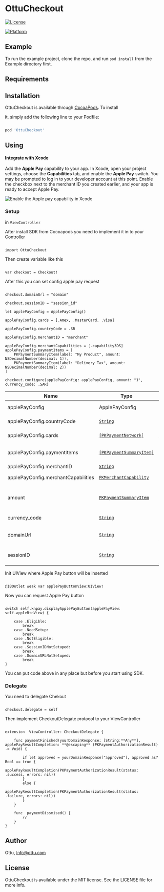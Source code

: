 ﻿
# OttuCheckout


[![License](https://img.shields.io/cocoapods/l/OttuCheckout.svg?style=flat)](https://cocoapods.org/pods/OttuCheckout)

[![Platform](https://img.shields.io/cocoapods/p/OttuCheckout.svg?style=flat)](https://cocoapods.org/pods/OttuCheckout)

  

## Example

  

To run the example project, clone the repo, and run `pod install` from the Example directory first.

  

## Requirements

  

## Installation

  

OttuCheckout is available through [CocoaPods](https://cocoapods.org). To install

it, simply add the following line to your Podfile:

  

```ruby

pod 'OttuCheckout'

```

  

  

## Using

    

#### Integrate with Xcode

Add the ****Apple Pay**** capability to your app. In Xcode, open your project settings, choose the ****Capabilities**** tab, and enable the ****Apple Pay**** switch. You may be prompted to log in to your developer account at this point. Enable the checkbox next to the merchant ID you created earlier, and your app is ready to accept Apple Pay.

![Enable the Apple pay capability in Xcode](https://storage.stfalcon.com/uploads/images/5c45cffa7e8f6.png)

### Setup

in `ViewController`

  

After install SDK from  Cocoapods you need to implement it in to your Controller

```

import OttuCheckout

```

Then create variable like this

```

var checkout = Checkout!

```

After this you can set config apple pay request

```

checkout.domainUrl = "domain"

checkout.sessionID = "session_id"

let applePayConfig = ApplePayConfig()

applePayConfig.cards = [.Amex, .MasterCard, .Visa]

applePayConfig.countryCode = .SR

applePayConfig.merchantID = "merchant"

applePayConfig.merchantCapabilities = [.capability3DS]
applePayConfig.paymentItems = [
	PKPaymentSummaryItem(label: "My Product", amount: NSDecimalNumber(decimal: 1)),
	PKPaymentSummaryItem(label: "Delivery Tax", amount: NSDecimalNumber(decimal: 2))
]

checkout.configure(applePayConfig: applePayConfig, amount: "1", currency_code: .SAR)

```


| Name | Type |  Description | Defualt |
|--|--|--|--|
|applePayConfig|ApplePayConfig|Mandatory params to initiate ApplePay|no|
| applePayConfig.countryCode | [`String`](https://developer.apple.com/documentation/passkit/pkpaymentrequest/1619246-countrycode) |The two-letter ISO 3166 country code. | .SR |
| applePayConfig.cards | [`[PKPaymentNetwork]`](https://developer.apple.com/documentation/passkit/pkpaymentrequest/1619329-supportednetworks) |List of available payment methods that are supported by Apple Pay. | [.Amex, .Visa, .MasterCard] |
| applePayConfig.paymentItems | [`[PKPaymentSummaryItem]`](https://developer.apple.com/documentation/passkit/pkpaymentrequest/1619231-paymentsummaryitems) |An array of payment summary item objects that summarize the amount of the payment. | no |
| applePayConfig.merchantID | [`String`](https://developer.apple.com/documentation/passkit/pkpaymentrequest/1619246-countrycode) |Your merchant identifier. | no |
| applePayConfig.merchantCapabilities | [`PKMerchantCapability`](https://developer.apple.com/documentation/passkit/pkmerchantcapability/) |Capabilities for processing payment. | [.capability3DS] |
| amount | [`PKPaymentSummaryItem`](https://developer.apple.com/documentation/passkit/pkpaymentsummaryitem) |An object that defines a summary item in a payment request—for example, total, tax, discount, or grand total. | no |
| currency_code | [`String`](https://developer.apple.com/documentation/passkit/pkpaymentrequest/1619246-countrycode) |The three-letter ISO 4217 currency code. | no |
| domainUrl | [`String`](https://developer.apple.com/documentation/passkit/pkpaymentrequest/1619246-countrycode) | API pay url, where payment shall be confirmed against Apple Pay token | no |
| sessionID | [`String`](https://developer.apple.com/documentation/passkit/pkpaymentrequest/1619246-countrycode) | Specified token which you need to get here https://docs.ottu.com/#/sessionAPI | no |



  

  

Init UIView where Apple Pay button will be inserted

```

@IBOutlet weak var applePayButtonView:UIView!

```

Now you can request Apple Pay button

```

switch self.knpay.displayApplePayButton(applePayView: self.appleBtnView) {

	case .Eligible:
		break
	case .NeedSetup:
		break
	case .NotEligible:
		break
	case .SessionIDNotSetuped:
		break
	case .DomainURLNotSetuped:
		break
}

```

  

You can put code above in any place but before you start using SDK.



  ### Delegate
  You need to delegate Chekout 
```

checkout.delegate = self

```
Then implement CheckoutDelegate protocol to your ViewController

```

extension  ViewController: CheckoutDelegate {

	func paymentFinished(yourDomainResponse: [String:**Any**], applePayResultCompletion: **@escaping** (PKPaymentAuthorizationResult) -> Void) {

		if let approved = yourDomainResponse["approved"], approved as? Bool == true {
			applePayResultCompletion(PKPaymentAuthorizationResult(status: .success, errors: nil))
		}
		else {
			applePayResultCompletion(PKPaymentAuthorizationResult(status: .failure, errors: nil))
		}
	}

	func  paymentDissmised() {
		//
	}
}

```


## Author

  

Ottu,    [Info@ottu.com](mailto:Info@ottu.com)

  

## License

  

OttuCheckout is available under the MIT license. See the LICENSE file for more info.
